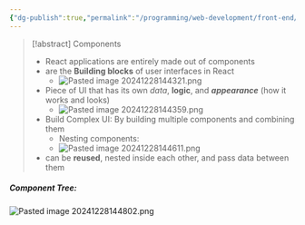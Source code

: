 ```yaml
---
{"dg-publish":true,"permalink":"/programming/web-development/front-end/react-js/001-react-fundamentals/002-components/002-components-as-building-blocks/","tags":["programming","ReactJS","javascript","components"],"created":"2024-12-28T14:42:16.642+08:00"}
---
```



> [!abstract] Components
> - React applications are entirely made out of components
> - are the __Building blocks__ of user interfaces in React
> 	- ![Pasted image 20241228144321.png](/img/user/Misc/attachments/Pasted%20image%2020241228144321.png)
> - Piece of UI that has its own _data_, __logic__, and ___appearance___ (how it works and looks)
> 	- ![Pasted image 20241228144359.png](/img/user/Misc/attachments/Pasted%20image%2020241228144359.png)
> - Build Complex UI: By building multiple components and combining them
> 	- Nesting components:
> 	- ![Pasted image 20241228144611.png](/img/user/Misc/attachments/Pasted%20image%2020241228144611.png)
> - can be __reused__, nested inside each other, and pass data between them

##### Component Tree:
![Pasted image 20241228144802.png](/img/user/Misc/attachments/Pasted%20image%2020241228144802.png)
